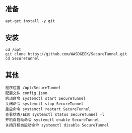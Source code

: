 ## 准备

    apt-get install -y git
## 安装

    cd /opt
    git clone https://github.com/WASDGEEK/SecureTunnel.git
    cd SecureTunnel
## 其他
    程序位置 /opt/SecureTunnel
    配置文件 config.json
    启动命令 systemctl start SecureTunnel
    关闭命令 systemctl stop SecureTunnel
    重启命令 systemctl restart SecureTunnel
    查看状态/日志 systemctl status SecureTunnel -l
    开机自启动命令 systemctl enable SecureTunnel
    关闭开机自启动命令 systemctl disable SecureTunnel
